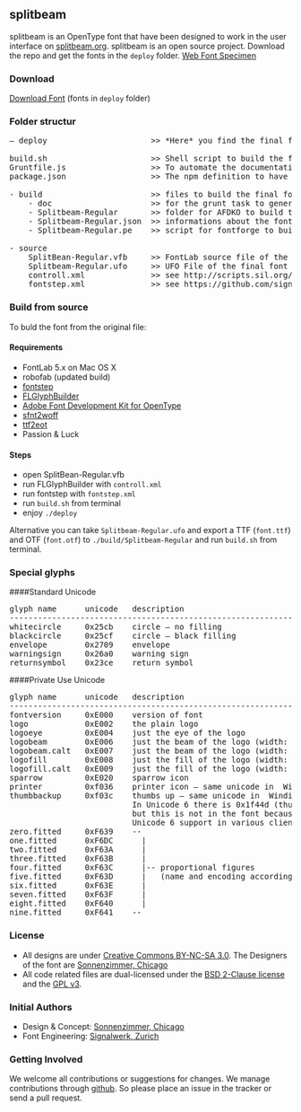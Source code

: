 ## splitbeam
splitbeam is an OpenType font that have been designed to work in the user interface on [splitbeam.org](http://splitbeam.org/). splitbeam is an open source project. Download the repo and get the fonts in the `deploy` folder. [Web Font Specimen](http://sonnenzimmer.github.io/splitbeam-font/)

### Download
[Download Font](https://github.com/Sonnenzimmer/splitbeam-font/archive/master.zip) (fonts in `deploy` folder)

### Folder structur 

<pre>
– deploy                      >> *Here* you find the final fonts to use in production

build.sh                      >> Shell script to build the final fonts
Gruntfile.js                  >> To automate the documentation of the font (grunt task)
package.json                  >> The npm definition to have the grunt task running (node package manager)

- build                       >> files to build the final font and the documentation
    - doc                     >> for the grunt task to generate the documentation
    - Splitbeam-Regular       >> folder for AFDKO to build the OTF and TTF
    - Splitbeam-Regular.json  >> informations about the font as JSON
    - Splitbeam-Regular.pe    >> script for fontforge to build the svg font

- source
    SplitBean-Regular.vfb     >> FontLab source file of the font (see Build-Steps)
    Splitbeam-Regular.ufo     >> UFO File of the final font
    controll.xml              >> see http://scripts.sil.org/FLGlyphBuilder
    fontstep.xml              >> see https://github.com/signalwerk/fontstep
</pre>

### Build from source
To buld the font from the original file:


#### Requirements
* FontLab 5.x on Mac OS X
* robofab (updated build)
* [fontstep](https://github.com/signalwerk/fontstep)
* [FLGlyphBuilder](http://scripts.sil.org/FLGlyphBuilder)
* [Adobe Font Development Kit for OpenType](http://www.adobe.com/devnet/opentype/afdko.html)
* [sfnt2woff](http://people.mozilla.com/~jkew/woff/)
* [ttf2eot](https://code.google.com/p/ttf2eot/)
* Passion & Luck

#### Steps
* open SplitBean-Regular.vfb 
* run FLGlyphBuilder with `controll.xml`
* run fontstep with `fontstep.xml`
* run `build.sh` from terminal
* enjoy `./deploy`

Alternative you can take `Splitbeam-Regular.ufo` and export a TTF (`font.ttf`) and OTF (`font.otf`) to `./build/Splitbeam-Regular` and run `build.sh` from terminal.


### Special glyphs

####Standard Unicode
<pre>
glyph name      unicode   description
-------------------------------------------------------------------------
whitecircle     0x25cb    circle – no filling 
blackcircle     0x25cf    circle – black filling
envelope        0x2709    envelope
warningsign     0x26a0    warning sign
returnsymbol    0x23ce    return symbol
</pre>


####Private Use Unicode
<pre>
glyph name      unicode   description
-------------------------------------------------------------------------
fontversion     0xE000    version of font
logo            0xE002    the plain logo
logoeye         0xE004    just the eye of the logo
logobeam        0xE006    just the beam of the logo (width: 0)
logobeam.calt   0xE007    just the beam of the logo (width: standard)
logofill        0xE008    just the fill of the logo (width: 0)
logofill.calt   0xE009    just the fill of the logo (width: standard)
sparrow         0xE020    sparrow icon
printer         0xf036    printer icon – same unicode in  Windings 2
thumbbackup     0xf03c    thumbs up – same unicode in  Windings 2
                          In Unicode 6 there is 0x1f44d (thumbsupsign)
                          but this is not in the font becaus of missing 
                          Unicode 6 support in various clients.
zero.fitted     0xF639    --
one.fitted      0xF6DC      |
two.fitted      0xF63A      |
three.fitted    0xF63B      |
four.fitted     0xF63C      |-- proportional figures 
five.fitted     0xF63D      |   (name and encoding according to adobe)
six.fitted      0xF63E      |
seven.fitted    0xF63F      |
eight.fitted    0xF640      |
nine.fitted     0xF641    --
</pre>

### License
* All designs are under [Creative Commons BY-NC-SA 3.0](http://creativecommons.org/licenses/by-nc-sa/3.0/). The Designers of the font are [Sonnenzimmer, Chicago](http://www.sonnenzimmer.com/)
* All code related files are dual-licensed under the [BSD 2-Clause license](http://choosealicense.com/licenses/bsd/) and the [GPL v3](http://choosealicense.com/licenses/gpl-v3/).

### Initial Authors
* Design & Concept: [Sonnenzimmer, Chicago](http://sonnenzimmer.com)
* Font Engineering: [Signalwerk, Zurich](http://signalwerk.ch)

### Getting Involved
We welcome all contributions or suggestions for changes. We manage contributions through [github](https://github.com/Sonnenzimmer/splitbeam-font/). So please place an issue in the tracker or send a pull request.
